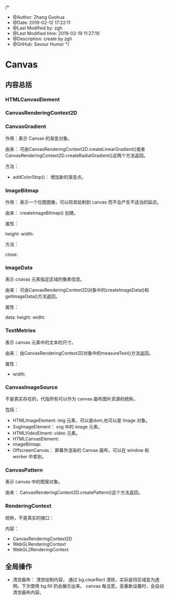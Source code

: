 /*
* @Author: Zhang Guohua
* @Date:   2019-02-12 17:22:11
* @Last Modified by:   zgh
* @Last Modified time: 2019-02-19 11:27:19
* @Description: create by zgh
* @GitHub: Savour Humor
*/
# Canvas


## 内容总括

### HTMLCanvasElement


### CanvasRenderingContext2D


### CanvasGradient
作用：表示 Canvas 的渐变对象。

由来： 可由CanvasRenderingContext2D.createLinearGradient()或者CanvasRenderingContext2D.createRadialGradient()这两个方法返回。

方法：

- addColorStop()： 增加新的渐变点。

### ImageBitmap
作用： 表示一个位图图像，可以将其绘制到 canvas 而不会产生不适当的延迟。

由来： createImageBitmap() 创建。

属性：

height: 
width:

方法：

close: 

### ImageData 

表示 cnavas 元素指定区域的像素信息。

由来： 可由CanvasRenderingContext2D对象中的createImageData()和getImageData()方法返回。

属性：

data:
height:
widht:


### TextMetries
表示 canvas 元素中的文本的尺寸。

由来： 由CanvasRenderingContext2D对象中的measureText()方法返回。

属性：

- width: 


### CanvasImageSource
不是真实存在的，代指所有可以作为 canvas 画布图片资源的统称。

包括：

- HTMLImageElement: img 元素，可以是dom,也可以是 Image 对象。
- SvgImageElement： svg 中的 image 元素。
- HTMLVideoElment: video 元素。
- HTMLCanvasElement: 
- imageBitmap:
- OffscreenCanvas： 屏幕外渲染的 Canvas 画布，可以在 window 和 worker 中拿到。

### CanvasPattern
表示 canvas 中的图案对象。

由来： CanvasRenderingContext2D.createPattern()这个方法返回。

### RenderingContext
统称，不是真实的接口：

内容：

- CanvasRenderingContext2D
- WebGLRenderingContext
- WebGL2RenderingContext

## 全局操作

- 清空画布： 清空绘制内容， 通过 bg.clearRect 清除，实际是将区域变为透明。下次使用 bg.fill 扔会展示出来。 canvas 每当宽，高重新设置时，会自动清空画布内容。